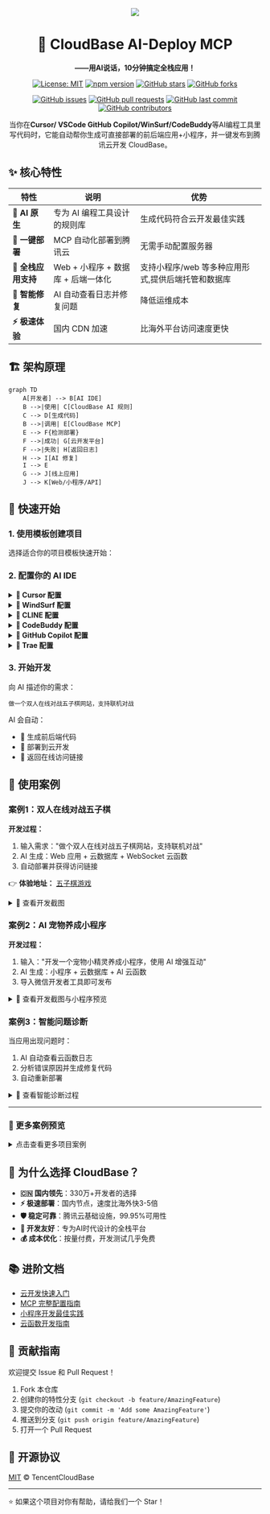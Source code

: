<div align="center">

![](https://tcb-advanced-a656fc-1257967285.tcloudbaseapp.com/mcp/mcp-github-banner.png)

# 🌟 CloudBase AI-Deploy MCP

**——用AI说话，10分钟搞定全栈应用！**

[![License: MIT](https://img.shields.io/badge/License-MIT-yellow.svg)](https://opensource.org/licenses/MIT)
[![npm version](https://badge.fury.io/js/%40cloudbase%2Fcloudbase-mcp.svg)](https://badge.fury.io/js/%40cloudbase%2Fcloudbase-mcp)
[![GitHub stars](https://img.shields.io/github/stars/TencentCloudBase/cloudbase-ai-deploy-mcp?style=social&v=1)](https://github.com/TencentCloudBase/cloudbase-ai-deploy-mcp/stargazers)
[![GitHub forks](https://img.shields.io/github/forks/TencentCloudBase/cloudbase-ai-deploy-mcp?style=social&v=1)](https://github.com/TencentCloudBase/cloudbase-ai-deploy-mcp/network/members)

[![GitHub issues](https://img.shields.io/github/issues/TencentCloudBase/cloudbase-ai-deploy-mcp)](https://github.com/TencentCloudBase/cloudbase-ai-deploy-mcp/issues)
[![GitHub pull requests](https://img.shields.io/github/issues-pr/TencentCloudBase/cloudbase-ai-deploy-mcp)](https://github.com/TencentCloudBase/cloudbase-ai-deploy-mcp/pulls)
[![GitHub last commit](https://img.shields.io/github/last-commit/TencentCloudBase/cloudbase-ai-deploy-mcp)](https://github.com/TencentCloudBase/cloudbase-ai-deploy-mcp/commits)
[![GitHub contributors](https://img.shields.io/github/contributors/TencentCloudBase/cloudbase-ai-deploy-mcp)](https://github.com/TencentCloudBase/cloudbase-ai-deploy-mcp/graphs/contributors)

当你在**Cursor/ VSCode GitHub Copilot/WinSurf/CodeBuddy**等AI编程工具里写代码时，它能自动帮你生成可直接部署的前后端应用+小程序，并一键发布到腾讯云开发 CloudBase。

</div> 

## ✨ 核心特性

| 特性 | 说明 | 优势 |
|------|------|------|
| **🤖 AI 原生** | 专为 AI 编程工具设计的规则库 | 生成代码符合云开发最佳实践 |
| **🚀 一键部署** | MCP 自动化部署到腾讯云 | 无需手动配置服务器 |
| **📱 全栈应用支持** | Web + 小程序 + 数据库 + 后端一体化 | 支持小程序/web 等多种应用形式,提供后端托管和数据库 |
| **🔧 智能修复** | AI 自动查看日志并修复问题 | 降低运维成本 |
| **⚡ 极速体验** | 国内 CDN 加速 | 比海外平台访问速度更快 |

## 🏗️ 架构原理

```mermaid
graph TD
    A[开发者] --> B[AI IDE]
    B -->|使用| C[CloudBase AI 规则]
    C --> D[生成代码]
    B -->|调用| E[CloudBase MCP]
    E --> F{检测部署}
    F -->|成功| G[云开发平台]
    F -->|失败| H[返回日志]
    H --> I[AI 修复]
    I --> E
    G --> J[线上应用]
    J --> K[Web/小程序/API]
```

## 🚀 快速开始

### 1. 使用模板创建项目

选择适合你的项目模板快速开始：

### 2. 配置你的 AI IDE

<details>
<summary><strong>🔧 Cursor 配置</strong></summary>

#### 步骤1：配置 MCP
在 Cursor 设置中添加 MCP 配置：

```json
{
  "mcpServers": {
    "cloudbase-mcp": {
      "command": "npx",
      "args": ["@cloudbase/cloudbase-mcp"],
      "env": {
        "TENCENTCLOUD_SECRETID": "你的腾讯云SecretId",
        "TENCENTCLOUD_SECRETKEY": "你的腾讯云SecretKey", 
        "CLOUDBASE_ENV_ID": "你的云开发环境ID"
      }
    }
  }
}
```

#### 步骤2：添加 AI 规则
模板中已包含 `.cursor/rules/` 目录，AI 会自动识别云开发最佳实践。

</details>

<details>
<summary><strong>🌊 WindSurf 配置</strong></summary>

#### 步骤1：配置 MCP
在 WindSurf 设置中添加：

```json
{
  "mcpServers": {
    "cloudbase-mcp": {
      "command": "npx",
      "args": ["@cloudbase/cloudbase-mcp"],
      "env": {
        "TENCENTCLOUD_SECRETID": "你的腾讯云SecretId",
        "TENCENTCLOUD_SECRETKEY": "你的腾讯云SecretKey",
        "CLOUDBASE_ENV_ID": "你的云开发环境ID"
      }
    }
  }
}
```

#### 步骤2：AI 规则配置
模板中的 `.windsurf/` 目录包含专为 WindSurf 优化的配置。

</details>

<details>
<summary><strong>🤖 CLINE 配置</strong></summary>

#### MCP 配置
```json
{
  "mcpServers": {
    "cloudbase-mcp": {
      "command": "npx", 
      "args": ["@cloudbase/cloudbase-mcp"],
      "env": {
        "TENCENTCLOUD_SECRETID": "你的腾讯云SecretId",
        "TENCENTCLOUD_SECRETKEY": "你的腾讯云SecretKey",
        "CLOUDBASE_ENV_ID": "你的云开发环境ID"
      }
    }
  }
}
```

使用模板中的 `.clinerules/` 目录配置。

</details>

<details>
<summary><strong>👥 CodeBuddy 配置</strong></summary>

#### 配置说明
CodeBuddy 需要手动添加规则文件：

1. 使用模板中的 `.common_rules/` 目录
2. 在对话时使用 `@` 选择相应的云开发规则
3. MCP 配置同其他工具

</details>

<details>
<summary><strong>🐙 GitHub Copilot 配置</strong></summary>

#### GitHub Copilot Chat 配置
模板中的 `.github/` 目录包含 Copilot 优化配置。

> 注意：GitHub Copilot 目前不支持 MCP，部分自动部署功能需要手动执行。

</details>

<details>
<summary><strong>🎯 Trae 配置</strong></summary>

#### 配置步骤
```json
{
  "mcpServers": {
    "cloudbase-mcp": {
      "command": "npx",
      "args": ["@cloudbase/cloudbase-mcp"], 
      "env": {
        "TENCENTCLOUD_SECRETID": "你的腾讯云SecretId",
        "TENCENTCLOUD_SECRETKEY": "你的腾讯云SecretKey",
        "CLOUDBASE_ENV_ID": "你的云开发环境ID"  
      }
    }
  }
}
```

使用模板中的 `.trae/rules/` 配置。

</details>

### 3. 开始开发

向 AI 描述你的需求：

```
做一个双人在线对战五子棋网站，支持联机对战
```

AI 会自动：
- 📝 生成前后端代码  
- 🚀 部署到云开发
- 🔗 返回在线访问链接

## 🎯 使用案例

### 案例1：双人在线对战五子棋

**开发过程：**
1. 输入需求："做个双人在线对战五子棋网站，支持联机对战"
2. AI 生成：Web 应用 + 云数据库 + WebSocket 云函数
3. 自动部署并获得访问链接

👉 **体验地址：** [五子棋游戏](https://cloud1-5g39elugeec5ba0f-1300855855.tcloudbaseapp.com/gobang/#/)

<details>
<summary>📸 查看开发截图</summary>

| 开发过程 | 最终效果 |
|---------|---------|
| <img src="https://7463-tcb-advanced-a656fc-1257967285.tcb.qcloud.la/turbo-deploy/turbo-deploy-001.png" width="400" alt="开发过程截图1"> | <img src="https://7463-tcb-advanced-a656fc-1257967285.tcb.qcloud.la/turbo-deploy/turbo-deploy-004.png" width="400" alt="五子棋游戏效果"> |
| <img src="https://7463-tcb-advanced-a656fc-1257967285.tcb.qcloud.la/turbo-deploy/turbo-deploy-002.png" width="400" alt="开发过程截图2"> | 支持双人在线对战<br>实时棋局同步 |

</details>

### 案例2：AI 宠物养成小程序

**开发过程：**
1. 输入："开发一个宠物小精灵养成小程序，使用 AI 增强互动"
2. AI 生成：小程序 + 云数据库 + AI 云函数
3. 导入微信开发者工具即可发布

<details>
<summary>📸 查看开发截图与小程序预览</summary>

<table>
<tr>
<td width="50%">
<b>🖥️ 开发截图</b><br>
<img src="https://7463-tcb-advanced-a656fc-1257967285.tcb.qcloud.la/turbo-deploy/turbo-deploy-005.png" width="100%" alt="AI宠物小程序开发截图">
<br>
<img src="https://7463-tcb-advanced-a656fc-1257967285.tcb.qcloud.la/turbo-deploy/turbo-deploy-003.png" width="100%" alt="小程序开发过程">
</td>
<td width="50%">
<b>📱 小程序预览</b><br>
<img src="https://7463-tcb-advanced-a656fc-1257967285.tcb.qcloud.la/turbo-deploy/turbo-deploy-006.png" width="200" alt="小程序界面1">
<img src="https://7463-tcb-advanced-a656fc-1257967285.tcb.qcloud.la/turbo-deploy/turbo-deploy-007.png" width="200" alt="小程序界面2">
<br><br>
<b>📲 体验二维码</b><br>
<img src="https://7463-tcb-advanced-a656fc-1257967285.tcb.qcloud.la/turbo-deploy/turbo-deploy-008.png" width="150" alt="小程序体验二维码">
</td>
</tr>
</table>

</details>

### 案例3：智能问题诊断

当应用出现问题时：
1. AI 自动查看云函数日志
2. 分析错误原因并生成修复代码  
3. 自动重新部署

<details>
<summary>📸 查看智能诊断过程</summary>

<div align="center">
<img src="https://7463-tcb-advanced-a656fc-1257967285.tcb.qcloud.la/turbo-deploy/turbo-deploy-009.png" width="600" alt="智能问题诊断过程">
<br>
<i>AI 自动分析日志并生成修复方案</i>
</div>

</details>

---

### 🎨 更多案例预览

<details>
<summary>点击查看更多项目案例</summary>

| 项目类型 | 预览 | 特性 |
|---------|------|------|
| **电商小程序** | 🛒 商品展示、购物车、支付 | 云数据库 + 云函数 + 支付接口 |
| **内容管理系统** | 📝 文章发布、用户管理 | 权限控制 + 富文本编辑 |
| **实时聊天应用** | 💬 群聊、私聊、表情包 | WebSocket + 云存储 |
| **数据可视化** | 📊 图表展示、实时更新 | 云函数 + 第三方图表库 |

</details>

## 🌟 为什么选择 CloudBase？

- **🇨🇳 国内领先**：330万+开发者的选择
- **⚡ 极速部署**：国内节点，速度比海外快3-5倍  
- **🛡️ 稳定可靠**：腾讯云基础设施，99.95%可用性
- **🔧 开发友好**：专为AI时代设计的全栈平台
- **💰 成本优化**：按量付费，开发测试几乎免费

## 📚 进阶文档

- [云开发快速入门](https://docs.cloudbase.net/quick-start/)
- [MCP 完整配置指南](https://github.com/TencentCloudBase/cloudbase-mcp)
- [小程序开发最佳实践](https://developers.weixin.qq.com/miniprogram/dev/wxcloud/)
- [云函数开发指南](https://docs.cloudbase.net/cloud-function/)

## 🤝 贡献指南

欢迎提交 Issue 和 Pull Request！

1. Fork 本仓库
2. 创建你的特性分支 (`git checkout -b feature/AmazingFeature`)
3. 提交你的改动 (`git commit -m 'Add some AmazingFeature'`)
4. 推送到分支 (`git push origin feature/AmazingFeature`)
5. 打开一个 Pull Request

## 📄 开源协议

[MIT](LICENSE) © TencentCloudBase

---

⭐ 如果这个项目对你有帮助，请给我们一个 Star！ 

